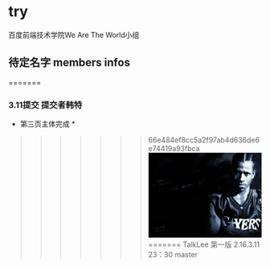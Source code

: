 # try
百度前端技术学院We Are The World小组

## 待定名字 members infos


=======
### 3.11提交 提交者韩特
* 第三页主体完成 *

>>>>>>> 66e484ef8cc5a2f97ab4d636de6e74419a93fbca
![guowenfh](img/guowenfh.jpg)
=======
TalkLee 第一版 2.16.3.11 23：30
>>>>>>> master
